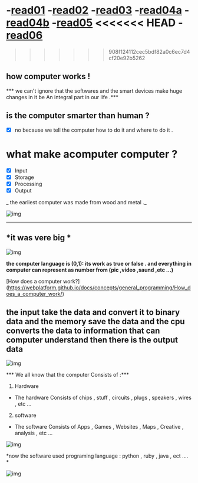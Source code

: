 -[read01](read01.md)
-[read02](read02.md)
-[read03](read03.md)
-[read04a](read04a.md)
-[read04b](read04b.md)
-[read05](read05.md)
<<<<<<< HEAD
-[read06](read06.md)
=======
>>>>>>> 908f124112cec5bdf82a0c6ec7d4cf20e92b5262



## how computer works !

*** we can't ignore that the softwares and the smart devices make huge changes in it be An integral part in our life  .*** 

is the computer smarter than human ?
-----------------------
- [x] no because we tell the computer how to do it and        where to do it .


what make acomputer computer  ?
==============
- [x] Input 
- [x] Storage 
- [x] Processing
- [x] Output

_ the earliest computer was made from wood and metal ._

![img](https://i.ytimg.com/vi/WX8qXhELVb4/maxresdefault.jpg)

---------------------------


*it was vere big  *
-------------

![img](https://gajitz.com/wp-content/uploads/2013/07/historys-huge-computers.jpg)


**the computer language is (0,1): its work as true or false . and everything in computer can represent as number from (pic ,video ,saund ,etc ...)**


[How does a computer work?]
(https://webplatform.github.io/docs/concepts/general_programming/How_does_a_computer_work/)





## the input take the data  and convert it to binary data and the memory save the data and the cpu converts the data to information that can computer understand then there is the output data

![img](https://upload.wikimedia.org/wikipedia/commons/2/2e/Processing2.gif)



*** We all know that the computer Consists of :***

1. Hardware 
 - The hardware Consists of chips , stuff , circuits , plugs , speakers , wires , etc ...

2. software 
 - The software Consists of Apps , Games , Websites , Maps , Creative , analysis , etc ...

![img](https://learn.g2.com/hs-fs/hubfs/hardware-vs-software.png?width=550&name=hardware-vs-software.png)

*now the software used programing language :
python , ruby , java , ect .... *

![img](https://careerkarma.com/blog/wp-content/uploads/2019/12/easiest-programming-languages-to-learn-1.jpg)

